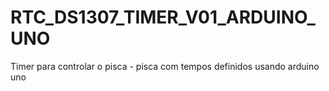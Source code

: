 # RTC_DS1307_TIMER_V01_ARDUINO_UNO
Timer para controlar o pisca - pisca com tempos definidos usando arduino uno
